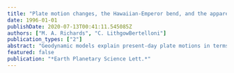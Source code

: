 ```yaml
---
title: "Plate motion changes, the Hawaiian-Emperor bend, and the apparent success and failure of geodynamic models"
date: 1996-01-01
publishDate: 2020-07-13T00:41:11.545085Z
authors: ["M. A. Richards", "C. LithgowBertelloni"]
publication_types: ["2"]
abstract: "Geodynamic models explain present-day plate motions in terms of mantle buoyancy forces arising from subducted lithosphere and lithospheric thickening, or from velocity anomalies mapped by seismic tomography. However, such models do not account for sudden plate tectonic reorganizations, such as the dramatic change in Pacific plate motion implied by the sharp bend in the Hawaiian-Emperor seamount chain about 43 million years ago. Candidate mechanisms for the Hawaiian-Emperor bend, such as subduction initiation, ridge subduction, or the possibly time-coincident collision between India and Asia, remain weakly formulated and largely untested. We test the India-Asia collision hypothesis using a model for Cenozoic plate motions driven mainly by buoyancy forces introduced at paleo-subduction zones, and we show that Pacific plate motion is virtually unaffected by the development of compressional stresses along the India-Asia margin. Geologic evidence suggests subduction initiation at about 43-48 Ma along a transform boundary on the western Pacific plate margin, but this mechanism is difficult to test. We speculate that transform boundaries may guide plate motions for long periods of time, and that rapid plate motion changes may result from the creation or destruction of major transform faults. Speculations aside, our results show that the character of global plate motion changes is not adequately explained by current geodynamic models."
featured: false
publication: "*Earth Planetary Science Lett.*"
---
```


